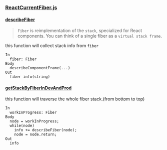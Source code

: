 ### [ReactCurrentFiber.js](https://github.com/facebook/react/blob/v16.6.3/packages/react-reconciler/src/ReactCurrentFiber.js)

#### [describeFiber](https://github.com/facebook/react/blob/v16.6.3/packages/react-reconciler/src/ReactCurrentFiber.js#L29)
> `Fiber` is reimplementation of the `stack`, specialized for React components. You can think of a single fiber as a `virtual stack frame`.  

this function will collect stack info from `fiber`
```
In
  fiber: Fiber
Body
  describeComponentFrame(...)
Out
  fiber info(string)
```


#### [getStackByFiberInDevAndProd](https://github.com/facebook/react/blob/v16.6.3/packages/react-reconciler/src/ReactCurrentFiber.js#L51)
this function will traverse the whole fiber stack.(from bottom to top)
```
In
  workInProgress: Fiber
Body
  node = workInProgress;
  while(node)
    info += describeFiber(node);
    node = node.return;
Out 
  info
```